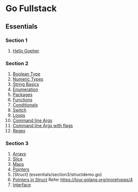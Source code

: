 # Go Fullstack
## Essentials
### Section 1
1. [Hello Gopher](essentials/section1/hellogopher.go)

### Section 2
1. [Boolean Type](essentials/section2/lightswitch.go)
2. [Numeric Types](essentials/section2/declarenumerics.go)
3. [String Basics](essentials/section2/stringbasics.go)
4. [Enumeration](essentials/section2/enumerations)
5. [Packages](essentials/section2/packagedemo)
6. [Functions](essentials/section2/funwithfuncs.go)
7. [Conditionals](essentials/section2/conditionals.go)
8. [Switch](essentials/section2/switchdemo.go)
9. [Loops](essentials/section2/loopsdemo.go)
10. [Command line Args](essentials/section2/repeatgreetings.go)
11. [Command line Args with flags](essentials/section2/personalgreetings.go)
12. [Regex](essentials/section2/usernamechecker.go)

### Section 3
1. [Arrays](essentials/section3/arraysdemo.go)
2. [Slice](essentials/section3/slicesdemo.go)
3. [Maps](essentials/section3/mapsdemo.go)
4. [Pointers](essentials/section3/pointersdemo.go)
5. [Struct] (essentials/section3/structdemo.go)
6. [Pointers in Struct](essentials/section3/structpointersdemo.go) Refer https://tour.golang.org/moretypes/4
7. [Interface](essentials/section3/interfacedemo.go)